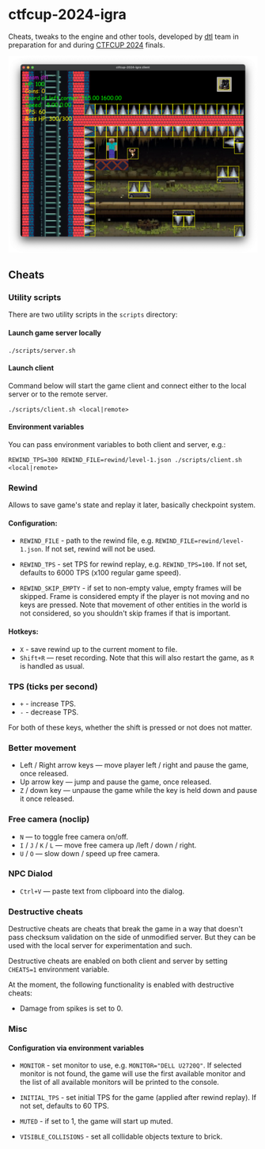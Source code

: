# ctfcup-2024-igra

Cheats, tweaks to the engine and other tools, developed by [dtl](https://github.com/dtlhub) team in preparation for and during [CTFCUP 2024](https://ctfcup.ru/) finals.

![Demo of the game with cheats enabled](./screenshots/parkour.png)

## Cheats

### Utility scripts

There are two utility scripts in the `scripts` directory:

#### Launch game server locally

```
./scripts/server.sh
```

#### Launch client

Command below will start the game client and connect either to the local server or to the remote server.

```
./scripts/client.sh <local|remote>
```

#### Environment variables

You can pass environment variables to both client and server, e.g.:

```
REWIND_TPS=300 REWIND_FILE=rewind/level-1.json ./scripts/client.sh <local|remote>
```

### Rewind

Allows to save game's state and replay it later, basically checkpoint system.

#### Configuration:

- `REWIND_FILE` - path to the rewind file, e.g. `REWIND_FILE=rewind/level-1.json`. If not set, rewind will not be used.

- `REWIND_TPS` - set TPS for rewind replay, e.g. `REWIND_TPS=100`. If not set, defaults to 6000 TPS (x100 regular game speed).

- `REWIND_SKIP_EMPTY` - if set to non-empty value, empty frames will be skipped. Frame is considered empty if the player is not moving and no keys are pressed. Note that movement of other entities in the world is not considered, so you shouldn't skip frames if that is important.

#### Hotkeys:

- `X` - save rewind up to the current moment to file.
- `Shift+R` — reset recording. Note that this will also restart the game, as `R` is handled as usual.

### TPS (ticks per second)

- `+` - increase TPS.
- `-` - decrease TPS.

For both of these keys, whether the shift is pressed or not does not matter.

### Better movement

- Left / Right arrow keys — move player left / right and pause the game, once released.
- Up arrow key — jump and pause the game, once released.
- `Z` / down key — unpause the game while the key is held down and pause it once released.

### Free camera (noclip)

- `N` — to toggle free camera on/off.
- `I` / `J` / `K` / `L` — move free camera up /left / down / right.
- `U` / `O` — slow down / speed up free camera.

### NPC Dialod

- `Ctrl+V` — paste text from clipboard into the dialog.

### Destructive cheats

Destructive cheats are cheats that break the game in a way that doesn't pass checksum validation on the side of unmodified server. But they can be used with the local server for experimentation and such.

Destructive cheats are enabled on both client and server by setting `CHEATS=1` environment variable.

At the moment, the following functionality is enabled with destructive cheats:

- Damage from spikes is set to 0.

### Misc

#### Configuration via environment variables

- `MONITOR` - set monitor to use, e.g. `MONITOR="DELL U2720Q"`. If selected monitor is not found, the game will use the first available monitor and the list of all available monitors will be printed to the console.

- `INITIAL_TPS` - set initial TPS for the game (applied after rewind replay). If not set, defaults to 60 TPS.

- `MUTED` - if set to 1, the game will start up muted.

- `VISIBLE_COLLISIONS` - set all collidable objects texture to brick.
